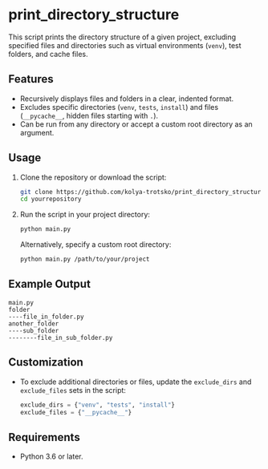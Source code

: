 # print_directory_structure

This script prints the directory structure of a given project, excluding specified files and directories such as virtual environments (`venv`), test folders, and cache files.

## Features

- Recursively displays files and folders in a clear, indented format.
- Excludes specific directories (`venv`, `tests`, `install`) and files (`__pycache__`, hidden files starting with `.`).
- Can be run from any directory or accept a custom root directory as an argument.

## Usage

1. Clone the repository or download the script:
   ```bash
   git clone https://github.com/kolya-trotsko/print_directory_structure.git
   cd yourrepository
   ```

2. Run the script in your project directory:
   ```bash
   python main.py
   ```

   Alternatively, specify a custom root directory:
   ```bash
   python main.py /path/to/your/project
   ```

## Example Output

```
main.py
folder
----file_in_folder.py
another_folder
----sub_folder
--------file_in_sub_folder.py
```

## Customization

- To exclude additional directories or files, update the `exclude_dirs` and `exclude_files` sets in the script:
  ```python
  exclude_dirs = {"venv", "tests", "install"}
  exclude_files = {"__pycache__"}
  ```

## Requirements

- Python 3.6 or later.

